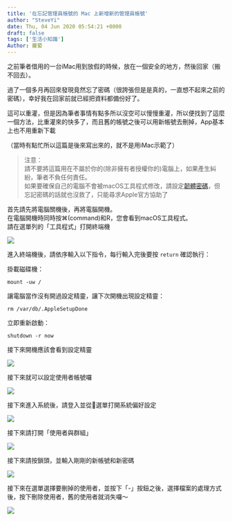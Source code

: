 ```yaml
---
title: '在忘記管理員帳號的 Mac 上新增新的管理員帳號'
author: "SteveYi"
date: Thu, 04 Jun 2020 05:54:21 +0000
draft: false
tags: ['生活小知識']
Author: 蘿蔔
---
```


之前筆者借用的一台iMac用到放假的時候，放在一個安全的地方，然後回家（搬不回去）。

過了一個多月再回來發現竟然忘了密碼（很誇張但是是真的，一直想不起來之前的密碼），幸好我在回家前就已經把資料都備份好了。

  
這可以重灌，但是因為筆者事情有點多所以沒空可以慢慢重灌，所以便找到了這麼一個方法，比重灌來的快多了，而且舊的帳號之後可以用新帳號去刪掉，App基本上也不用重新下載  
  
（當時有點忙所以這篇是後來寫出來的，就不是用iMac示範了）

> 注意：  
> 請不要將這篇用在不屬於你的(除非擁有者授權你的)電腦上，如果產生糾紛，筆者不負任何責任。  
> 如果要確保自己的電腦不會被macOS工具程式修改，請設定[韌體密碼](https://support.apple.com/zh-tw/HT204455#turnon)，但忘記密碼的話就也沒救了，只能尋求Apple官方協助了

首先請先將電腦關機後，再將電腦開機。  
在電腦開機時同時按⌘(command)和R，您會看到macOS工具程式。  
請在選單列的「工具程式」打開終端機

![](https://blog.steveyi.net/wp-content/uploads/media/blog/2020060405312140.png)

進入終端機後，請依序輸入以下指令，每行輸入完後要按 `return` 確認執行：

掛載磁碟機：

```
mount -uw /
```

讓電腦當作沒有開過設定精靈，讓下次開機出現設定精靈：

```
rm /var/db/.AppleSetupDone
```

立即重新啟動：

```
shutdown -r now
```

接下來開機應該會看到設定精靈

![](https://blog.steveyi.net/wp-content/uploads/media/blog/2020060405322859.png)

接下來就可以設定使用者帳號囉

![](https://blog.steveyi.net/wp-content/uploads/media/blog/2020060405331074.png)

接下來進入系統後，請登入並從選單打開系統偏好設定

![](https://static-a1.steveyi.net/media/blog/2020060405381524.png)

接下來請打開「使用者與群組」

![](https://blog.steveyi.net/wp-content/uploads/media/blog/2020060405402392.png)

接下來請按鎖頭，並輸入剛剛的新帳號和新密碼

![](https://blog.steveyi.net/wp-content/uploads/media/blog/2020060405435722.png)

接下來在選單選擇要刪掉的使用者，並按下「-」按鈕之後，選擇檔案的處理方式後，按下刪除使用者，舊的使用者就消失囉～

![](https://blog.steveyi.net/wp-content/uploads/media/blog/2020060405491836.png)
